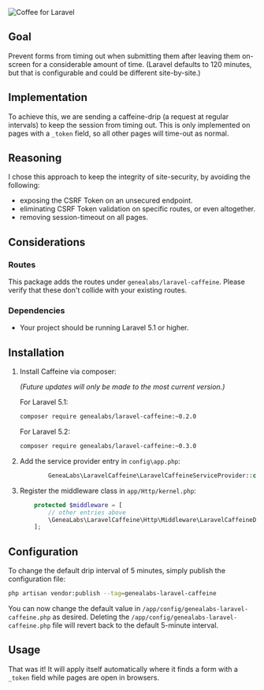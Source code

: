 ![Coffee for Laravel](https://github.com/GeneaLabs/laravel-caffeine/blob/master/caffeine.jpg)

## Goal
Prevent forms from timing out when submitting them after leaving them on-screen for a considerable amount of time.
(Laravel defaults to 120 minutes, but that is configurable and could be different site-by-site.)

## Implementation
To achieve this, we are sending a caffeine-drip (a request at regular intervals) to keep the session from timing out.
This is only implemented on pages with a `_token` field, so all other pages will time-out as normal.

## Reasoning
I chose this approach to keep the integrity of site-security, by avoiding the following:
- exposing the CSRF Token on an unsecured endpoint.
- eliminating CSRF Token validation on specific routes, or even altogether.
- removing session-timeout on all pages.

## Considerations
### Routes
This package adds the routes under `genealabs/laravel-caffeine`. Please verify that these don't collide with your
existing routes.

### Dependencies
- Your project should be running Laravel 5.1 or higher.

## Installation
1. Install Caffeine via composer:

   _(Future updates will only be made to the most current version.)_

   For Laravel 5.1:
   ```sh
   composer require genealabs/laravel-caffeine:~0.2.0
   ```

   For Laravel 5.2:
   ```sh
   composer require genealabs/laravel-caffeine:~0.3.0
   ```

2. Add the service provider entry in `config\app.php`:
   ```php
           GeneaLabs\LaravelCaffeine\LaravelCaffeineServiceProvider::class,
   ```

3. Register the middleware class in `app/Http/kernel.php`:
   ```php
       protected $middleware = [
           // other entries above
           \GeneaLabs\LaravelCaffeine\Http\Middleware\LaravelCaffeineDripMiddleware::class,
       ];
   ```

## Configuration
To change the default drip interval of 5 minutes, simply publish the configuration file:
```sh
php artisan vendor:publish --tag=genealabs-laravel-caffeine
```

You can now change the default value in `/app/config/genealabs-laravel-caffeine.php` as desired. Deleting the
`/app/config/genealabs-laravel-caffeine.php` file will revert back to the default 5-minute interval.

## Usage
That was it! It will apply itself automatically where it finds a form
with a `_token` field while pages are open in browsers.
